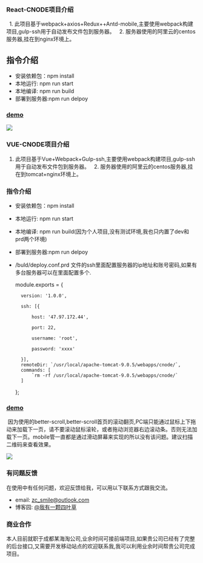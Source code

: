 ### React-CNODE项目介绍

   1. 此项目基于webpack+axios+Redux++Antd-mobile,主要使用webpack构建项目,gulp-ssh用于自动发布文件包到服务器。
   
   2. 服务器使用的阿里云的centos服务器,挂在到nginx环境上。

## 指令介绍   

* 安装依赖包：npm install 
* 本地运行: npm run start
* 本地编译: npm run build
* 部署到服务器:npm run delpoy

### [demo](http://www.intelligenttech.top/#/)

![](https://images2018.cnblogs.com/blog/657942/201805/657942-20180523165730911-1904066823.png)   

### VUE-CNODE项目介绍

   1. 此项目基于Vue+Webpack+Gulp-ssh,主要使用webpack构建项目,gulp-ssh用于自动发布文件包到服务器。
   2. 服务器使用的阿里云的centos服务器,挂在到tomcat+nginx环境上。

### 指令介绍

* 安装依赖包：npm install 
* 本地运行: npm run start
* 本地编译: npm run build(因为个人项目,没有测试环境,我也只内置了dev和prd两个环境)
* 部署到服务器:npm run delpoy
* /buld/deploy.conf.prd 文件的ssh里面配置服务器的ip地址和账号密码,如果有多台服务器可以在里面配置多个.
  
    module.exports = {
    
        version: '1.0.0',
        
        ssh: [{
        
            host: '47.97.172.44',
            
            port: 22,
            
            username: 'root',
            
            password: 'xxxx'
            
        }],
        remoteDir: `/usr/local/apache-tomcat-9.0.5/webapps/cnode/`,
        commands: [
            `rm -rf /usr/local/apache-tomcat-9.0.5/webapps/cnode/`
        ]
    };
 

### [demo](http://www.intelligenttech.top/cnode/)

  因为使用的better-scroll,better-scroll首页的滚动翻页,PC端只能通过鼠标上下拖动来加载下一页，请不要滚动鼠标滚轮，或者拖动浏览器右边滚动条。否则无法加载下一页。mobile管一直都是通过滑动屏幕来实现的所以没有该问题。建议扫描二维码来查看效果。

![](https://images2018.cnblogs.com/blog/657942/201805/657942-20180523165652795-1262030106.png)   

### 有问题反馈

  在使用中有任何问题，欢迎反馈给我，可以用以下联系方式跟我交流。

* email: zc_smile@outlook.com
* 博客园: [@我有一颗四叶草](http://www.cnblogs.com/FourLeafCloverZc/)


### 商业合作

  本人目前就职于成都某海淘公司,业余时间可接前端项目,如果贵公司已经有了完整的后台接口,又需要开发移动站点的欢迎联系我,我可以利用业余时间帮贵公司完成项目。
  
